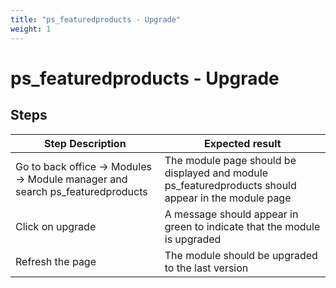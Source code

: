 ```yaml
---
title: "ps_featuredproducts - Upgrade"
weight: 1
---
```


# ps_featuredproducts - Upgrade
## Steps
| Step Description | Expected result |
| ----- | ----- |
| Go to back office -> Modules -> Module manager and search ps_featuredproducts | The module page should be displayed and module ps_featuredproducts should appear in the module page |
| Click on upgrade | A message should appear in green to indicate that the module is upgraded |
| Refresh the page | The module should be upgraded to the last version |
